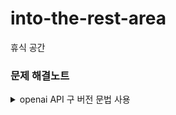 # into-the-rest-area
휴식 공간

### 문제 해결노트
<details>
<summary>openai API 구 버전 문법 사용</summary>
  
```
const response = await openai.chat.completions.create({
    messages: [
      { role: "user", content: prompt }
    ],
    model: "gpt-3.5-turbo",
  });
  if (response.choices[0].message.content) {
    const completionText = response.choices[0].message.content;
    res.json({ content: completionText });
  }
```
  
이부분 에서 구버전의 문법인

```ts
  await openai.createChatCompletion({});
  const completionText = response.data.choices[0].message.content;
```
이 두개의 바뀐 부분때문에 시간을 많이 잡아먹었다.
response뒤에 data를 쓰지 않아도 되며 createChatCompletion은 위의 코드처럼 chat.completions.create로 바꼈다.
최신 공식자료를 확인하면서 사용하는게 중요한듯 하다.

</details>
